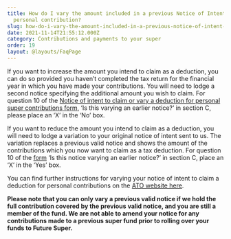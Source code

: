 ```yaml
---
title: How do I vary the amount included in a previous Notice of Intent for a
  personal contribution?
slug: how-do-i-vary-the-amount-included-in-a-previous-notice-of-intent-for-a-personal-contribution
date: 2021-11-14T21:55:12.000Z
category: Contributions and payments to your super
order: 19
layout: @layouts/FaqPage
---
```


If you want to increase the amount you intend to claim as a deduction, you can do so provided you haven’t completed the tax return for the financial year in which you have made your contributions. You will need to lodge a second notice specifying the additional amount you wish to claim. For question 10 of the [Notice of intent to claim or vary a deduction for personal super contributions form](http://www.ato.gov.au/uploadedFiles/Content/SPR/downloads/n71121-11-2014_js33406_w.pdf), ‘Is this varying an earlier notice?’ in section C, please place an ‘X’ in the ‘No’ box.

If you want to reduce the amount you intend to claim as a deduction, you will need to lodge a variation to your original notice of intent sent to us. The variation replaces a previous valid notice and shows the amount of the contributions which you now want to claim as a tax deduction. For question 10 of the [form](http://www.ato.gov.au/uploadedFiles/Content/SPR/downloads/n71121-11-2014_js33406_w.pdf) ‘Is this notice varying an earlier notice?’ in section C, place an ‘X’ in the ‘Yes’ box.

You can find further instructions for varying your notice of intent to claim a deduction for personal contributions on the [ATO website here](https://www.ato.gov.au/Individuals/Super/In-detail/Growing-your-super/Claiming-deductions-for-personal-super-contributions/?page=3#How_to_vary_your_notice_of_intent).

**Please note that you can only vary a previous valid notice if we hold the full contribution covered by the previous valid notice, and you are still a member of the fund. We are not able to amend your notice for any contributions made to a previous super fund prior to rolling over your funds to Future Super.**
